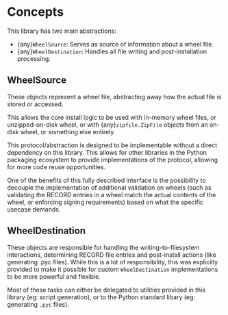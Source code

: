# Concepts

This library has two main abstractions:

- {any}`WheelSource`: Serves as source of information about a wheel
  file.
- {any}`WheelDestination`: Handles all file writing and
  post-installation processing.

## WheelSource

These objects represent a wheel file, abstracting away how the actual
file is stored or accessed.

This allows the core install logic to be used with in-memory wheel
files, or unzipped-on-disk wheel, or with {any}`zipfile.ZipFile`
objects from an on-disk wheel, or something else entirely.

This protocol/abstraction is designed to be implementable without a
direct dependency on this library. This allows for other libraries in
the Python packaging ecosystem to provide implementations of the
protocol, allowing for more code reuse opportunities.

One of the benefits of this fully described interface is the possibility
to decouple the implementation of additional validation on wheels
(such as validating the RECORD entries in a wheel match the actual
contents of the wheel, or enforcing signing requirements) based on what
the specific usecase demands.

## WheelDestination

These objects are responsible for handling the writing-to-filesystem
interactions, determining RECORD file entries and post-install actions
(like generating .pyc files). While this is a lot of responsibility,
this was explicitly provided to make it possible for custom
`WheelDestination` implementations to be more powerful and flexible.

Most of these tasks can either be delegated to utilities provided in
this library (eg: script generation), or to the Python standard libary
(eg: generating `.pyc` files).
